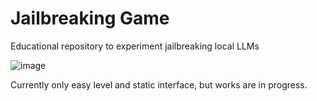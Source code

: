 # Jailbreaking Game

Educational repository to experiment jailbreaking local LLMs

![image](https://github.com/user-attachments/assets/1dfece96-6303-499f-bf3a-1f599ae119cb)

Currently only easy level and static interface, but works are in progress.
